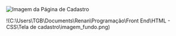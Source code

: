 <img src="https://drive.google.com/file/d/1m9EEPaDcrm2EheHykM0Bdb0byao3n3Kc/view?usp=sharing" alt="Imagem da Página de Cadastro">

!(C:\Users\TGB\Documents\Renan\Programação\Front End\HTML - CSS\Tela de cadastro\imagem_fundo.png)


